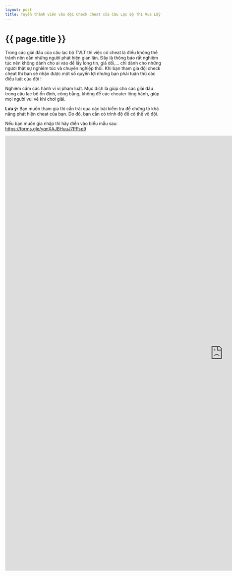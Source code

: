 ```yaml
---
layout: post
title: Tuyển thành viên vào đội Check Cheat của Câu Lạc Bộ Thí Vua Lấy Tốt
---
```


{{ page.title }}
================

Trong các giải đấu của câu lạc bộ TVLT thì việc có cheat là điều không thể tránh nên cần những người phát hiện gian lận. Đây là thông báo rất nghiêm túc nên không dành cho ai vào để lấy lòng tin, giả dối,... chỉ dành cho những người thật sự nghiêm túc và chuyên nghiệp thôi. Khi bạn tham gia đội check cheat thì bạn sẽ nhận được một số quyền lợi nhưng bạn phải tuân thủ các điều luật của đội !

Nghiêm cấm các hành vi vi phạm luật. Mục đích là giúp cho các giải đấu trong câu lạc bộ ổn định, công bằng, không để các cheater lộng hành, giúp mọi người vui vẻ khi chơi giải.

<strong>Lưu ý:</strong> Bạn muốn tham gia thì cần trải qua các bài kiểm tra để chứng tỏ khả năng phát hiện cheat của bạn. Do đó, bạn cần có trình độ để có thể vô đội.

Nếu bạn muốn gia nhập thì hãy điền vào biểu mẫu sau: <a href="https://forms.gle/yqnXAJBHuuJ7PPsp9">https://forms.gle/yqnXAJBHuuJ7PPsp9</a>

<p align="center"><iframe src="https://docs.google.com/forms/d/e/1FAIpQLSflgWRBWaLcJmt4XFllLdiF2FztPvMRZS7H7iiiJvPHjtEEhA/viewform?embedded=true" width="1403" height="1403" frameborder="0" marginheight="0" marginwidth="0">Đang tải…</iframe></p>
